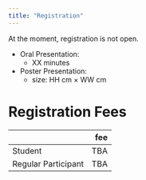 ```yaml
---
title: "Registration"
---
```


At the moment, registration is not open.

- Oral Presentation:
    - XX minutes
- Poster Presentation:
    - size: HH cm × WW cm

# Registration Fees

|   | fee |
|---|----:|
| Student | TBA |
| Regular Participant | TBA |
